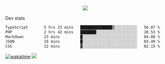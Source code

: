 <h3 align="center">
  <a href="https://github.com/spoopy2023">
      <img src="https://github-profile-trophy.vercel.app/?username=Spoopy2023&no-bg=true&no-frame=true">
  </a>
</h3>

Dev stats
<!--START_SECTION:waka-->

```txt
TypeScript       5 hrs 23 mins   ██████████████▒░░░░░░░░░░   56.87 %
PHP              2 hrs 42 mins   ███████░░░░░░░░░░░░░░░░░░   28.53 %
Markdown         23 mins         █░░░░░░░░░░░░░░░░░░░░░░░░   04.08 %
JSON             19 mins         █░░░░░░░░░░░░░░░░░░░░░░░░   03.49 %
CSS              12 mins         ▓░░░░░░░░░░░░░░░░░░░░░░░░   02.15 %
```

<!--END_SECTION:waka-->
[![wakatime](https://wakatime.com/badge/user/018ece4c-ff65-47b1-86a2-26e4e720c978.svg)](https://wakatime.com/@mac_g)
<img src="https://camo.githubusercontent.com/935c1e1091fb0ce9d975d06263ed4bc014721cd7e52b557f59b07c85da01afe3/68747470733a2f2f6b6f6d617265762e636f6d2f67687076632f3f757365726e616d653d5843726166744d616e3532266c6162656c3d566965777326636f6c6f723d626c7565267374796c653d706c6173746963">

